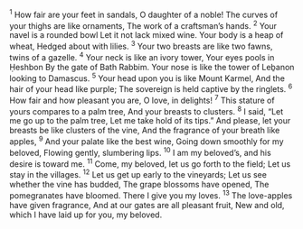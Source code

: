 <sup>1</sup> How fair are your feet in sandals, O daughter of a noble! The curves of your thighs are like ornaments, The work of a craftsman’s hands.
<sup>2</sup> Your navel is a rounded bowl Let it not lack mixed wine. Your body is a heap of wheat, Hedged about with lilies.
<sup>3</sup> Your two breasts are like two fawns, twins of a gazelle.
<sup>4</sup> Your neck is like an ivory tower, Your eyes pools in Ḥeshbon By the gate of Bath Rabbim. Your nose is like the tower of Leḇanon looking to Damascus.
<sup>5</sup> Your head upon you is like Mount Karmel, And the hair of your head like purple; The sovereign is held captive by the ringlets.
<sup>6</sup> How fair and how pleasant you are, O love, in delights!
<sup>7</sup> This stature of yours compares to a palm tree, And your breasts to clusters.
<sup>8</sup> I said, “Let me go up to the palm tree, Let me take hold of its tips.” And please, let your breasts be like clusters of the vine, And the fragrance of your breath like apples,
<sup>9</sup> And your palate like the best wine, Going down smoothly for my beloved, Flowing gently, slumbering lips.
<sup>10</sup> I am my beloved’s, and his desire is toward me.
<sup>11</sup> Come, my beloved, let us go forth to the field; Let us stay in the villages.
<sup>12</sup> Let us get up early to the vineyards; Let us see whether the vine has budded, The grape blossoms have opened, The pomegranates have bloomed. There I give you my loves.
<sup>13</sup> The love-apples have given fragrance, And at our gates are all pleasant fruit, New and old, which I have laid up for you, my beloved.
